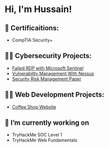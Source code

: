 <h1>Hi, I'm Hussain! </h1>

<h2>📜 Certificaitions:</h2>

- CompTIA Security+


<h2>👨‍💻 Cybersecurity Projects:</h2>

- [Failed RDP with Microsoft Sentinel](https://github.com/HussainV2/SentinelLab)
- [Vulnerability Management With Nessus](https://github.com/HussainV2/NessusLab)
- [Security Risk Management Paper](https://github.com/HussainV2/ResearchPaper)


<h2>👨‍💻 Web Development Projects:</h2>

- [Coffee Shop Website](https://github.com/HussainV2/CoffeeShop)


<h2>🔭 I’m currently working on</h2>

- TryHackMe SOC Level 1
- TryHackMe Web Fundamentals




<!--
<h2>🌱 I’m currently learning</h2>

-Python
-Go

<h2> 🤳 Connect with me:</h2>

[<img align="left" alt=" | Twitter" width="22px" src="https://cdn.jsdelivr.net/npm/simple-icons@v3/icons/twitter.svg" />][twitter]
[<img align="left" alt=" | LinkedIn" width="22px" src="https://cdn.jsdelivr.net/npm/simple-icons@v3/icons/linkedin.svg" />][linkedin]
[<img align="left" alt=" | Instagram" width="22px" src="https://cdn.jsdelivr.net/npm/simple-icons@v3/icons/instagram.svg" />][instagram]

[twitter]: https://twitter.com/
[instagram]: https://www.instagram.com//
[linkedin]: https://linkedin.com/in/
-->
